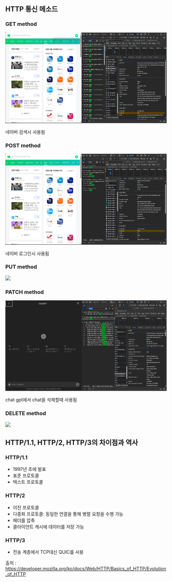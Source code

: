 ## HTTP 통신 메소드
### GET method
<img src="./GET.png">

네이버 검색시 사용됨
### POST method
<img src="./POST.png">

네이버 로그인시 사용됨
### PUT method
<img src="./PUT.png">

### PATCH method
<img src="./PATCH.png">

chat gpt에서 chat을 삭제할때 사용됨
### DELETE method
<img src="./DELETE.png">

## HTTP/1.1, HTTP/2, HTTP/3의 차이점과 역사
### HTTP/1.1
- 1997년 초에 발표 <br/>
- 표준 프로토콜 <br/>
- 텍스트 프로토콜 <br/>

### HTTP/2
- 이진 프로토콜 <br/>
- 다중화 프로토콜: 동일한 연결을 통해 병렬 요청을 수행 가능 <br/>
- 헤더를 압축 <br/>
- 클라이언트 캐시에 데이터를 저장 가능

### HTTP/3
- 전송 계층에서 TCP대신 QUIC를 사용 <br/>

출처 : https://developer.mozilla.org/ko/docs/Web/HTTP/Basics_of_HTTP/Evolution_of_HTTP